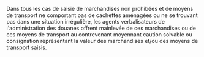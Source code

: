 Dans tous les cas de saisie de marchandises non
prohibées et de moyens de transport ne comportant pas de cachettes
aménagées ou ne se trouvant pas dans une situation irrégulière, les
agents verbalisateurs de l'administration des douanes offrent mainlevée
de ces marchandises ou de ces moyens de transport au contrevenant
moyennant caution solvable ou consignation représentant la valeur des
marchandises et/ou des moyens de transport saisis.